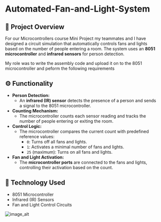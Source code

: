 # Automated-Fan-and-Light-System

## 📌 Project Overview
For our Microcontrollers course Mini Project my teammates and I have designed a circuit simulation that automatically controls fans and lights based on the number of people entering a room. The system uses an **8051 microcontroller** and **infrared sensors** for person detection.

My role was to write the assembly code and upload it on to the 8051 microcontroller and peform the following requirements


## ⚙️ Functionality
- **Person Detection:**  
  - An **infrared (IR) sensor** detects the presence of a person and sends a signal to the 8051 microcontroller.  
- **Counting Mechanism:**  
  - The microcontroller counts each sensor reading and tracks the number of people entering or exiting the room.  
- **Control Logic:**  
  - The microcontroller compares the current count with predefined reference values:  
    - `0`: Turns off all fans and lights.  
    - `1`: Activates a minimal number of fans and lights.  
    - `25` (maximum): Turns on all fans and lights.  
- **Fan and Light Activation:**  
  - The **microcontroller ports** are connected to the fans and lights, controlling their activation based on the count.

## 🔧 Technology Used
- 8051 Microcontroller  
- Infrared (IR) Sensors  
- Fan and Light Control Circuits

![image_alt]()
